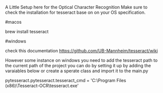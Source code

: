 A Little Setup here for the Optical Character Recognition
Make sure to check the installation for tesseract base on on your OS specification.


#macos

brew install tesseract


#windows

check this documentation https://github.com/UB-Mannheim/tesseract/wiki

However some instance on windows you need to add the tesseract path to the current path of the project
you can do by setting it up by adding the varaiables below or create a sperate class and import it to the main.py

pytesseract.pytesseract.tesseract_cmd = 'C:\Program Files (x86)\Tesseract-OCR\tesseract.exe'
